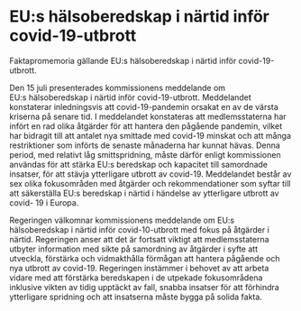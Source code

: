 # EU:s hälsoberedskap i närtid inför covid-19-utbrott

Faktapromemoria gällande EU:s hälsoberedskap i närtid inför
covid-19-utbrott.

Den 15 juli presenterades kommissionens meddelande om EU:s hälsoberedskap i närtid inför covid-19-utbrott. Meddelandet konstaterar inledningsvis att covid-19-pandemin orsakat en av de värsta kriserna på senare tid. I meddelandet konstateras att medlemsstaterna har infört en rad olika åtgärder för att hantera den pågående pandemin, vilket har bidragit till att antalet nya smittade med covid-19 minskat och att många restriktioner som införts de senaste månaderna har kunnat hävas. Denna period, med relativt låg smittspridning, måste därför enligt kommissionen användas för att stärka EU:s beredskap och kapacitet till samordnade insatser, för att stävja ytterligare utbrott av covid-19. Meddelandet består av sex olika fokusområden med åtgärder och rekommendationer som syftar till att säkerställa EU:s beredskap i närtid i händelse av ytterligare utbrott av covid- 19 i Europa.

Regeringen välkomnar kommissionens meddelande om EU:s hälsoberedskap i närtid inför covid-10-utbrott med fokus på åtgärder i närtid. Regeringen anser att det är fortsatt viktigt att medlemsstaterna utbyter information med sikte på samordning av åtgärder i syfte att utveckla, förstärka och vidmakthålla förmågan att hantera pågående och nya utbrott av covid-19. Regeringen instämmer i behovet av att arbeta vidare med att förstärka beredskapen i de utpekade fokusområdena inklusive vikten av tidig upptäckt av fall, snabba insatser för att förhindra ytterligare spridning och att insatserna måste bygga på solida fakta.
